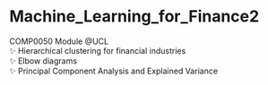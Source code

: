 # Machine_Learning_for_Finance2
COMP0050 Module @UCL <br />
✨ Hierarchical clustering for financial industries <br />
✨ Elbow diagrams <br />
✨ Principal Component Analysis and Explained Variance <br />

